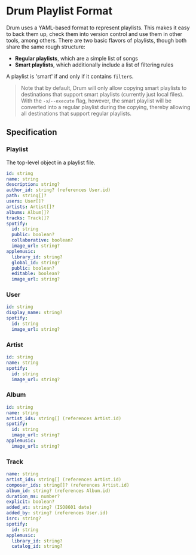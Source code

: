 # Drum Playlist Format

Drum uses a YAML-based format to represent playlists. This makes it easy to back them up, check them into version control and use them in other tools, among others. There are two basic flavors of playlists, though both share the same rough structure:

* **Regular playlists**, which are a simple list of songs
* **Smart playlists**, which additionally include a list of filtering rules

A playlist is 'smart' if and only if it contains `filter`s.

> Note that by default, Drum will only allow copying smart playlists to destinations that support smart playlists (currently just local files). With the `-x`/`--execute` flag, however, the smart playlist will be converted into a regular playlist during the copying, thereby allowing all destinations that support regular playlists.

<!-- TODO: Actually implement smart playlists -->

## Specification

### Playlist

The top-level object in a playlist file.

```yaml
id: string
name: string
description: string?
author_id: string? (references User.id)
path: string[]?
users: User[]?
artists: Artist[]?
albums: Album[]?
tracks: Track[]?
spotify:
  id: string
  public: boolean?
  collaborative: boolean?
  image_url: string?
applemusic:
  library_id: string?
  global_id: string?
  public: boolean?
  editable: boolean?
  image_url: string?
```

### User

```yaml
id: string
display_name: string?
spotify:
  id: string
  image_url: string?
```

### Artist

```yaml
id: string
name: string
spotify:
  id: string
  image_url: string?
```

### Album

```yaml
id: string
name: string
artist_ids: string[] (references Artist.id)
spotify:
  id: string
  image_url: string?
applemusic:
  image_url: string?
```

### Track

```yaml
name: string
artist_ids: string[] (references Artist.id)
composer_ids: string[]? (references Artist.id)
album_id: string? (references Album.id)
duration_ms: number?
explicit: boolean?
added_at: string? (ISO8601 date)
added_by: string? (references User.id)
isrc: string?
spotify:
  id: string
applemusic:
  library_id: string?
  catalog_id: string?
```
